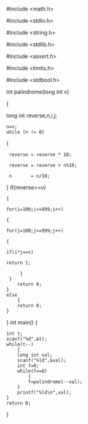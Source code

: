#include <math.h>

#include <stdio.h>

#include <string.h>

#include <stdlib.h>

#include <assert.h>

#include <limits.h>

#include <stdbool.h>

int palindrome(long int v)

{
   
 long int reverse,n,i,j;
 
    n=v;
    while (n != 0)
   {
      
     
     reverse = reverse * 10;
     
     reverse = reverse + n%10;
     
     n       = n/10;
  
  }
    if(reverse==v)
    
    
    {
    
    for(i=100;i<=999;i++)
    
    {
    
    for(j=100;j<=999;j++)
    
    {
    
    if(i*j==v)
    
    return 1;

         }
     }
        return 0;
    }
    else
        {
        return 0;
    }
}
int main() {

    int t;
    scanf("%d",&t);
    while(t--)
        {
        long int val;
        scanf("%ld",&val);
        int f=0;
        while(f==0)
            {
            f=palindrome(--val);
        }
        printf("%ld\n",val);
    }
    return 0;
}
